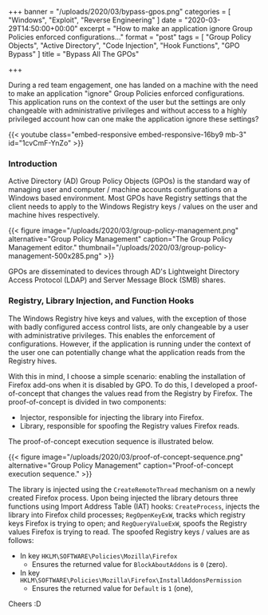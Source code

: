 +++
banner = "/uploads/2020/03/bypass-gpos.png"
categories = [ "Windows", "Exploit", "Reverse Engineering" ]
date = "2020-03-29T14:50:00+00:00"
excerpt = "How to make an application ignore Group Policies enforced configurations..."
format = "post"
tags = [ "Group Policy Objects", "Active Directory", "Code Injection", "Hook Functions", "GPO Bypass" ]
title = "Bypass All The GPOs"

+++

During a red team engagement, one has landed on a machine with the need to make an application "ignore" Group Policies enforced configurations. This application runs on the context of the user but the settings are only changeable with administrative privileges and without access to a highly privileged account how can one make the application ignore these settings?

<!--more-->

{{< youtube class="embed-responsive embed-responsive-16by9 mb-3" id="1cvCmF-YnZo" >}}

### Introduction

Active Directory (AD) Group Policy Objects (GPOs) is the standard way of managing user and computer / machine accounts configurations on a Windows based environment. Most GPOs have Registry settings that the client needs to apply  to the Windows Registry keys / values on the user and machine hives respectively.

{{< figure image="/uploads/2020/03/group-policy-management.png" alternative="Group Policy Management" caption="The Group Policy Management editor." thumbnail="/uploads/2020/03/group-policy-management-500x285.png" >}}

GPOs are disseminated to devices through AD's Lightweight Directory Access Protocol (LDAP) and Server Message Block (SMB) shares. 

### Registry, Library Injection, and Function Hooks

The Windows Registry hive keys and values, with the exception of those with badly configured access control lists, are only changeable by a user with administrative privileges. This enables the enforcement of configurations. However, if the application is running under the context of the user one  can potentially change what the application reads from the Registry hives.

With this in mind, I choose a simple scenario: enabling the installation of Firefox add-ons when it is disabled by GPO. To do this, I developed a proof-of-concept that changes the values read from the Registry by Firefox. The proof-of-concept is divided in two components:
- Injector, responsible for injecting the library into Firefox.
- Library, responsible for spoofing the Registry values Firefox reads.

The proof-of-concept execution sequence is illustrated below.

{{< figure image="/uploads/2020/03/proof-of-concept-sequence.png" alternative="Group Policy Management" caption="Proof-of-concept execution sequence." >}}

The library is injected using the `CreateRemoteThread` mechanism on a newly created Firefox process. Upon being injected the library detours three functions using Import Address Table (IAT) hooks: `CreateProcess`, injects the library into Firefox child processes; `RegOpenKeyExW`, tracks which registry keys Firefox is trying to open; and `RegQueryValueExW`, spoofs the Registry values Firefox is trying to read. The spoofed Registry keys / values are as follows:
- In key `HKLM\SOFTWARE\Policies\Mozilla\Firefox`
    - Ensures the returned value for `BlockAboutAddons` is `0` (zero).
- In key `HKLM\SOFTWARE\Policies\Mozilla\Firefox\InstallAddonsPermission`
    - Ensures the returned value for `Default` is `1` (one),

Cheers :D
